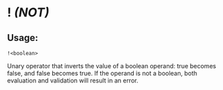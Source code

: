 # ! *(NOT)*

## Usage:
```cedar
!<boolean>
```

Unary operator that inverts the value of a boolean operand: true becomes false, and
false becomes true. If the operand is not a boolean, both evaluation and validation
will result in an error.
